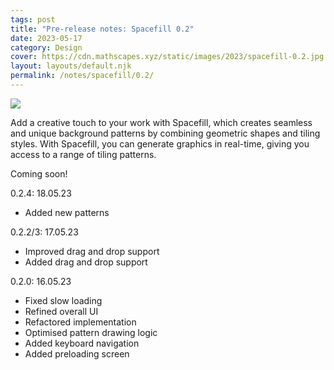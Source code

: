 ```yaml
---
tags: post
title: "Pre-release notes: Spacefill 0.2"
date: 2023-05-17
category: Design
cover: https://cdn.mathscapes.xyz/static/images/2023/spacefill-0.2.jpg
layout: layouts/default.njk
permalink: /notes/spacefill/0.2/
--- 
```


<img src="https://cdn.mathscapes.xyz/static/images/2023/spacefill-0.2.jpg"/>

Add a creative touch to your work with Spacefill, which creates seamless and unique background patterns by combining geometric shapes and tiling styles. With Spacefill, you can generate graphics in real-time, giving you access to a range of tiling patterns.

Coming soon!

0.2.4: 18.05.23
- Added new patterns

0.2.2/3: 17.05.23
- Improved drag and drop support
- Added drag and drop support

0.2.0: 16.05.23
- Fixed slow loading
- Refined overall UI
- Refactored implementation
- Optimised pattern drawing logic
- Added keyboard navigation
- Added preloading screen